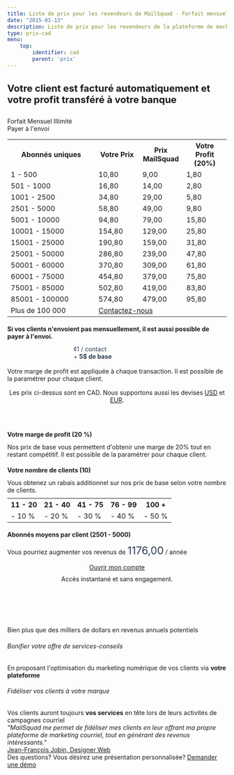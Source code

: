 ```yaml
---
title: Liste de prix pour les revendeurs de MailSquad - Forfait mensuel illimité ou paiement par envoi CAD
date: "2015-01-13"
description: Liste de prix pour les revendeurs de la plateforme de marketing courriel en marque blanche MailSquad.
type: prix-cad
menu:
    top:
        identifier: cad
        parent: 'prix'
---
```


<section class="price-2 v-center" style="padding-top:0px;padding-bottom:10px;">
        <div class="container">
            <div class="row">
                <div class="col-sm-10 col-sm-offset-1">
                    <h1 style="font-size:22px">Votre client est facturé automatiquement et votre profit transféré à votre banque</h1>
                </div>
            </div>
        </div>
</section>

<section class="content-21">
    <div class="container">
        <div class="row">
            <div class="col-sm-6">
                <!-- Pricing -->
                <div class="features features-tabs">
                    <div class="features-header">
                        <div class="box active" style="width:50%">
                            <div class="fui-calendar"></div>
                            Forfait Mensuel Illimité
                        </div>
                        <div class="box" style="width:50%">
                            <div class="fui-mail"></div>
                            Payer à l'envoi
                        </div>
                    </div>
                    <div class="features-bodies">
                        <div class="features-body active">
                            <table class="pricing-table">
                                <col width="40%">
                                <col width="20%">
                                <col width="20%">
                                <col width="20%">
                                <tr>
                                    <th>Abonnés uniques</th>
                                    <th>Votre Prix</th>
                                    <th>Prix MailSquad</th>
                                    <th>Votre Profit (<span id="marginl">20</span>%)</th>
                                </tr>
                                <tr>
                                    <td>1 - 500</td>
                                    <td>10,80</td>
                                    <td>9,00</td>
                                    <td>1,80</td>
                                </tr>
                                <tr>
                                    <td>501 - 1000</td>
                                    <td>16,80</td>
                                    <td>14,00</td>
                                    <td>2,80</td>
                                </tr>
                                <tr>
                                    <td>1001 - 2500</td>
                                    <td>34,80</td>
                                    <td>29,00</td>
                                    <td>5,80</td>
                                </tr>
                                <tr>
                                    <td>2501 - 5000</td>
                                    <td>58,80</td>
                                    <td>49,00</td>
                                    <td>9,80</td>
                                </tr>
                                <tr>
                                    <td>5001 - 10000</td>
                                    <td>94,80</td>
                                    <td>79,00</td>
                                    <td>15,80</td>
                                </tr>
                                <tr>
                                    <td>10001 - 15000</td>
                                    <td>154,80</td>
                                    <td>129,00</td>
                                    <td>25,80</td>
                                </tr>
                                <tr>
                                    <td>15001 - 25000</td>
                                    <td>190,80</td>
                                    <td>159,00</td>
                                    <td>31,80</td>
                                </tr>
                                <tr>
                                    <td>25001 - 50000</td>
                                    <td>286,80</td>
                                    <td>239,00</td>
                                    <td>47,80</td>
                                </tr>
                                <tr>
                                    <td>50001 - 60000</td>
                                    <td>370,80</td>
                                    <td>309,00</td>
                                    <td>61,80</td>
                                </tr>
                                <tr>
                                    <td>60001 - 75000</td>
                                    <td>454,80</td>
                                    <td>379,00</td>
                                    <td>75,80</td>
                                </tr>
                                <tr>
                                    <td>75001 - 85000</td>
                                    <td>502,80</td>
                                    <td>419,00</td>
                                    <td>83,80</td>
                                </tr>
                                <tr>
                                    <td>85001 - 100000</td>
                                    <td>574,80</td>
                                    <td>479,00</td>
                                    <td>95,80</td>
                                </tr>
                                 <tr>
                                    <td>Plus de 100 000</td>
                                    <td colspan="3"><a href="/contact/">Contactez-nous</a></td>
                                </tr>             
                            </table>
                        </div>
                        <div class="features-body">
                            <h2 style="font-size:14px">Si vos clients n'envoient pas mensuellement, il est aussi possible de payer à l'envoi.</h2>
                            <div class="title" style="width: 200px;margin-left: auto;margin-right: auto;color: #2c3e50;">
                                <div class="price">
                                    <span class="currency">&cent;</span>1
                                    <span class="period">/ contact</span>
                                </div>
                                + <strong>5$ de base</strong>
                            </div>
                            <br>
                            Votre marge de profit est appliquée à chaque transaction. Il est possible de la paramétrer pour chaque client.
                        </div>
                    </div>
                </div>
                <div style="margin-top: 15px;text-align:center;">
                    <div style="margin-top:10px">
                    Les prix ci-dessus sont en CAD. Nous supportons aussi les devises <a href="/prix/">USD</a> et <a href="/prix/eur/">EUR</a>.
                    </div>
                </div>
            </div>
            <!-- Calculator -->
            <div class="col-sm-6">
                <div class="features features-tabs">
                    <div class="features-header" >
                        <div class="box" style="color:white;width:100%;margin-top:22px;margin-bottom:23px">
                            Estimez vos revenus additionnels supplémentaires
                        </div>
                     </div>
                     <div class="features-bodies">
                        <div class="features-body active">
                            <h2 style="font-size:14px;margin-top:8px">Votre marge de profit (<span id="margin">20</span> %)</h2>
                            <div id="slider-margin" class="ui-slider"></div>
                            Nos prix de base vous permettent d'obtenir une marge de 20% tout en restant compétitif. Il est possible de la paramétrer pour chaque client.
                            <h2 style="font-size:14px">Votre nombre de clients (<span id="clients">10</span>)</h2>
                            <div id="slider-clients" class="ui-slider"></div>
                            Vous obtenez un rabais additionnel sur nos prix de base selon votre nombre de clients.
                            <table class="discount-table" style="margin-top: 10px;width:100%">
                                <tr>
                                    <th>11 - 20</th>
                                    <th>21 - 40</th>
                                    <th>41 - 75</th>
                                    <th>76 - 99</th>
                                    <th>100 +</th>
                                </tr>
                                <tr>
                                    <td>- 10 %</td>
                                    <td>- 20 %</td>
                                    <td>- 30 %</td>
                                    <td>- 40 %</td>
                                    <td>- 50 %</td>
                                </tr>
                            </table>
                            <h2 style="font-size:14px">Abonnés moyens par client (<span id="subscribers">2501 - 5000</span>)</h2>
                            <div id="slider-subscribers" class="ui-slider"></div>
                            <p style="margin-bottom:0px;padding-top:0px">Vous pourriez augmenter vos revenus de <span style="font-size:24px;color: #2c3e50;" id="revenue">1176,00</span> / année</p>
                        </div>
                    </div>
                </div>
                <div class="btns" style="margin-top: 15px;text-align:center;">
                    <a class="btn btn-primary" href="https://app.mailsquad.com/login/signup?lang=fr">
                        <span>Ouvrir mon compte</span>
                    </a>
                    <div style="margin-top:10px">Accès instantané et sans engagement.</div>
                </div>
            </div>
        </div>
    </div>
</section>

<section class="content-7 v-center" style="padding-top:100px">
    <div>
        <div class="container">
            <div class="row v-center">
                <div class="col-sm-3">
                    <div>
                    Bien plus que des milliers de dollars en revenus annuels potentiels 
                    </div>
                </div>
                <div class="col-sm-4">
                    <div class="col-sm-offset-1">
                        <h6>Bonifier votre offre de services-conseils</h6>
                        En proposant l'optimisation du marketing numérique de vos clients via <b>votre plateforme</b>
                        <h6>Fidéliser vos clients à votre marque</h6>
                        Vos clients auront toujours <b>vos services</b> en tête lors de leurs activités de campagnes courriel
                    </div>
                </div>
                <div class="col-sm-3">
                    <div class="col-sm-offset-2">
                        <div class="quote">
                    <div class="quote-text">
                        <i>"MailSquad me permet de fidéliser mes clients en leur offrant ma propre plateforme
                        de marketing courriel, tout en générant des revenus intéressants."</i>
                    </div>
                    <div class="quote-author">
                        <div class="quote-author-name">
                            <a href="http://jeffjobin.com/" target="_blank">Jean-François Jobin, Designer Web</a>
                        </div>
                    </div>
                </div>
            </div>
        </div>
    </div>
</section>

<section class="content-11" style="margin-top:0px">
    <div class="container">
        <span>Des questions? Vous désirez une présentation personnalisée?</span>
        <a class="btn btn-large btn-success" href="https://mailsquad.com/contact/">Demander une démo</a>
    </div>
</section>